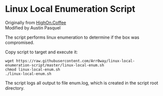 # Linux Local Enumeration Script

Originally from [HighOn.Coffee](https://highon.coffee)  
Modified by Austin Pasquel

The script performs linux enumeration to determine if the box was compromised.  

Copy script to target and execute it: 

```
wget https://raw.githubusercontent.com/Arr0way/linux-local-enumeration-script/master/linux-local-enum.sh
chmod linux-local-enum.sh
./linux-local-enum.sh 
```

The script logs all output to file enum.log, which is created in the script root directory. 
